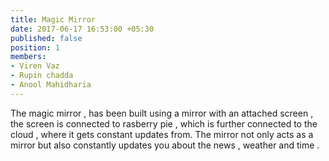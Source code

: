 ```yaml
---
title: Magic Mirror
date: 2017-06-17 16:53:00 +05:30
published: false
position: 1
members:
- Viren Vaz
- Rupin chadda
- Anool Mahidharia
---
```


The magic mirror , has been built using a mirror with an attached screen , the screen is connected to rasberry pie , which is further connected to the cloud , where it gets constant updates from.
The mirror not only acts as a mirror but also constantly updates you about the news , weather and time . 